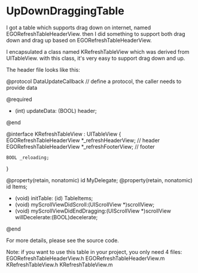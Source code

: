 UpDownDraggingTable
===================

I got a table which supports drag down on internet, named EGORefreshTableHeaderView.
then I did something to support both drag down and drag up based on EGORefreshTableHeaderView.

I encapsulated a class named KRefreshTableView which was derived from UITableView.
with this class, it's very easy to support drag down and up.

The header file looks like this:

@protocol DataUpdateCallback <NSObject>  // define a protocol, the caller needs to provide data

@required
- (int) updateData: (BOOL) header;

@end

@interface KRefreshTableView : UITableView <EGORefreshTableHeaderDelegate>
{
    EGORefreshTableHeaderView *_refreshHeaderView;  // header
    EGORefreshTableHeaderView *_refreshFooterView;  // footer
    
	BOOL _reloading;
}

@property(retain, nonatomic) id<DataUpdateCallback> MyDelegate;
@property(retain, nonatomic) id Items;

- (void) initTable: (id) TableItems;
- (void) myScrollViewDidScroll:(UIScrollView *)scrollView;
- (void) myScrollViewDidEndDragging:(UIScrollView *)scrollView willDecelerate:(BOOL)decelerate;

@end

For more details, please see the source code.

Note: if you want to use this table in your project, you only need 4 files:
EGORefreshTableHeaderView.h
EGORefreshTableHeaderView.m
KRefreshTableView.h
KRefreshTableView.m
